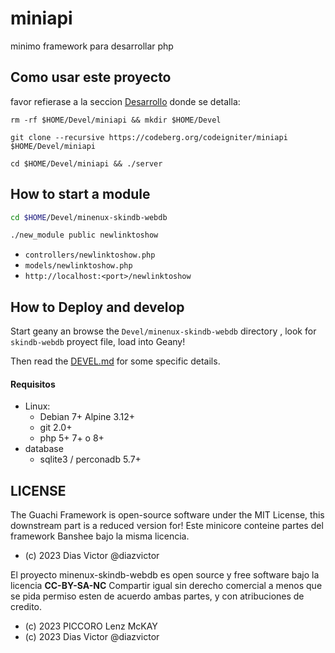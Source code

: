 # miniapi

minimo framework para desarrollar php

## Como usar este proyecto

favor refierase a la seccion [Desarrollo](#despliegue-y-desarrollo) donde se detalla:

```
rm -rf $HOME/Devel/miniapi && mkdir $HOME/Devel

git clone --recursive https://codeberg.org/codeigniter/miniapi $HOME/Devel/miniapi

cd $HOME/Devel/miniapi && ./server
```

## How to start a module

``` bash
cd $HOME/Devel/minenux-skindb-webdb

./new_module public newlinktoshow
```

* `controllers/newlinktoshow.php`
* `models/newlinktoshow.php`
* `http://localhost:<port>/newlinktoshow`

## How to Deploy and develop

Start geany an browse the `Devel/minenux-skindb-webdb` directory , look 
for `skindb-webdb` proyect file, load into Geany!

Then read the [DEVEL.md](DEVEL.md) for some specific details.

#### Requisitos

* Linux:
  * Debian 7+ Alpine 3.12+
  * git 2.0+
  * php 5+ 7+ o 8+
* database
  * sqlite3 / perconadb 5.7+

## LICENSE

The Guachi Framework is open-source software under the MIT License, this downstream part is a reduced version for!
Este minicore conteine partes del framework Banshee bajo la misma licencia.

* (c) 2023 Dias Victor @diazvictor

El proyecto minenux-skindb-webdb es open source y free software bajo la licencia **CC-BY-SA-NC** Compartir igual sin derecho comercial a menos que se pida permiso esten de acuerdo ambas partes, y con atribuciones de credito.

* (c) 2023 PICCORO Lenz McKAY <mckaygerhard>
* (c) 2023 Dias Victor @diazvictor

